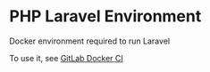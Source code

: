 # PHP Laravel Environment
Docker environment required to run Laravel

To use it, see [GitLab Docker CI](https://github.com/GIANTCRAB/gitlabby-dockerish-laravel)

